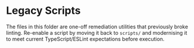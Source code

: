# Legacy Scripts

The files in this folder are one-off remediation utilities that previously broke linting.
Re-enable a script by moving it back to `scripts/` and modernising it to meet current
TypeScript/ESLint expectations before execution.
